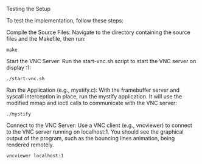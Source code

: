 Testing the Setup

To test the implementation, follow these steps:

Compile the Source Files: Navigate to the directory containing the source files and the Makefile, then run:

    make

Start the VNC Server: Run the start-vnc.sh script to start the VNC server on display :1:

    ./start-vnc.sh

Run the Application (e.g., mystify.c): With the framebuffer server and syscall interception in place, run the mystify application. It will use the modified mmap and ioctl calls to communicate with the VNC server:

    ./mystify

Connect to the VNC Server: Use a VNC client (e.g., vncviewer) to connect to the VNC server running on localhost:1. You should see the graphical output of the program, such as the bouncing lines animation, being rendered remotely.

    vncviewer localhost:1